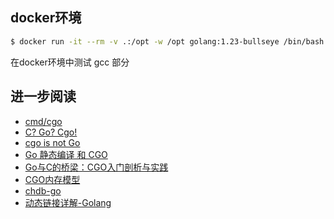 ## docker环境
```bash
$ docker run -it --rm -v .:/opt -w /opt golang:1.23-bullseye /bin/bash
```
在docker环境中测试 gcc 部分


## 进一步阅读
* [cmd/cgo](https://pkg.go.dev/cmd/cgo)
* [C? Go? Cgo!](https://go.dev/blog/cgo)
* [cgo is not Go](https://dave.cheney.net/tag/cgo)
* [Go 静态编译 和 CGO](https://www.rectcircle.cn/posts/go-static-compile-and-cgo/)
* [Go与C的桥梁：CGO入门剖析与实践](https://mp.weixin.qq.com/s/AMv5IVBPU2lAY_qUwskk4g)
* [CGO内存模型](https://chai2010.cn/advanced-go-programming-book/ch2-cgo/ch2-07-memory.html) 
* [chdb-go](https://github.com/chdb-io/chdb-go)
* [动态链接详解-Golang](https://www.rectcircle.cn/posts/linux-dylib-detail-5-lang-go/)